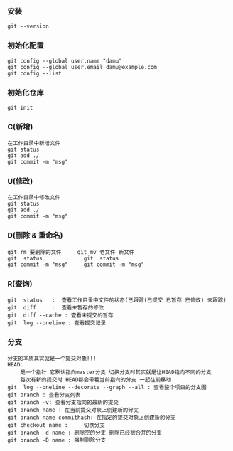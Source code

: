### 安装
    git --version

### 初始化配置
    git config --global user.name "damu"
    git config --global user.email damu@example.com    
    git config --list
 
### 初始化仓库
    git init
    
### C(新增)
    在工作目录中新增文件
    git status
    git add ./
    git commit -m "msg"    
 
### U(修改)
    在工作目录中修改文件
    git status
    git add ./
    git commit -m "msg"     
   
### D(删除 & 重命名)
    git rm 要删除的文件     git mv 老文件 新文件
    git  status             git  status
    git commit -m "msg"     git commit -m "msg"
   
### R(查询)
    git  status   :  查看工作目录中文件的状态(已跟踪(已提交 已暂存 已修改) 未跟踪)
    git  diff     :  查看未暂存的修改
    git  diff --cache : 查看未提交的暂存
    git  log --oneline : 查看提交记录
   
### 分支
    分支的本质其实就是一个提交对象!!!
    HEAD: 
        是一个指针 它默认指向master分支 切换分支时其实就是让HEAD指向不同的分支
        每次有新的提交时 HEAD都会带着当前指向的分支 一起往前移动
    git  log --oneline --decorate --graph --all : 查看整个项目的分支图  
    git branch : 查看分支列表
    git branch -v: 查看分支指向的最新的提交
    git branch name : 在当前提交对象上创建新的分支
    git branch name commithash: 在指定的提交对象上创建新的分支
    git checkout name :     切换分支
    git branch -d name : 删除空的分支 删除已经被合并的分支
    git branch -D name : 强制删除分支 
     
   
       
   
     
   